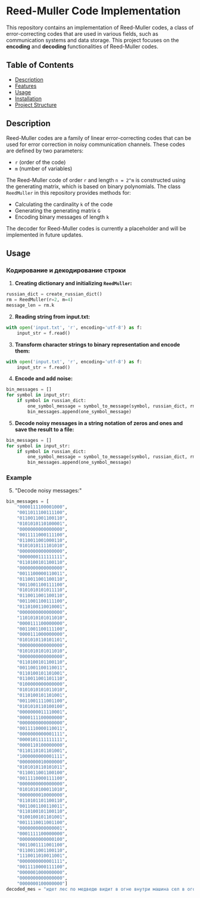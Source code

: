 # Reed-Muller Code Implementation

This repository contains an implementation of Reed-Muller codes, a class of error-correcting codes that are used in various fields, such as communication systems and data storage. This project focuses on the **encoding** and **decoding** functionalities of Reed-Muller codes. 

## Table of Contents

- [Description](#description)
- [Features](#features)
- [Usage](#usage)
- [Installation](#installation)
- [Project Structure](#project-structure)


## Description

Reed-Muller codes are a family of linear error-correcting codes that can be used for error correction in noisy communication channels. These codes are defined by two parameters:
- `r` (order of the code)
- `m` (number of variables)

The Reed-Muller code of order `r` and length `n = 2^m` is constructed using the generating matrix, which is based on binary polynomials. The class `ReedMuller` in this repository provides methods for:
- Calculating the cardinality `k` of the code
- Generating the generating matrix `G`
- Encoding binary messages of length `k`

The decoder for Reed-Muller codes is currently a placeholder and will be implemented in future updates.


## Usage

### Кодирование и декодирование строки

1. **Creating dictionary and initializing `ReedMuller`:**

```python
russian_dict = create_russian_dict()
rm = ReedMuller(r=2, m=4)
message_len = rm.k
```

2. **Reading string from input.txt:**

```python
with open('input.txt', 'r', encoding='utf-8') as f:
    input_str = f.read()
```

3. **Transform character strings to binary representation and encode them:**

```python
with open('input.txt', 'r', encoding='utf-8') as f:
    input_str = f.read()
```

4. **Encode and add noise:**

```python
bin_messages = []
for symbol in input_str:
    if symbol in russian_dict:
        one_symbol_message = symbol_to_message(symbol, russian_dict, rm.k)
        bin_messages.append(one_symbol_message)
```

5. **Decode noisy messages in a string notation of zeros and ones and save the result to a file:**

```python
bin_messages = []
for symbol in input_str:
    if symbol in russian_dict:
        one_symbol_message = symbol_to_message(symbol, russian_dict, rm.k)
        bin_messages.append(one_symbol_message)
```


### Example
5. "Decode noisy messages:"

```python
bin_messages = [
    "0000111100001000",
    "0011011100111100",
    "0110011001100110",
    "0101010110100001",
    "0000000000000000",
    "0011111000111100",
    "0110011001000110",
    "0101010111101010",
    "0000000000000000",
    "0000000111111111",
    "0110100101100110",
    "0000000000000000",
    "0011100000110011",
    "0110011001100110",
    "0011001100111100",
    "0101010101011110",
    "0110011001100110",
    "0011001100111100",
    "0110100110010001",
    "0000000000000000",
    "1101010101011010",
    "0000111100000000",
    "0011001100111100",
    "0000111000000000",
    "0101010110101101",
    "0000000000000000",
    "0101010101011010",
    "0000000000000000",
    "0110100101100110",
    "0011001100110011",
    "0110100101101001",
    "0110011001101110",
    "0100000000000000",
    "0101010101011010",
    "0110100101101001",
    "0011001111001100",
    "0101010110100100",
    "0000000011110001",
    "0000111100000000",
    "0000000000000000",
    "0011110000110011",
    "0000000000001111",
    "0000101111111111",
    "0000110100000000",
    "0110110101101001",
    "1000000000001111",
    "0000000010000000",
    "0101010110101011",
    "0110011001100100",
    "0011110000111100",
    "0000000000000000",
    "0101010100011010",
    "0000000010000000",
    "0110101101100110",
    "0011001100110011",
    "0110100101100110",
    "0100100101101001",
    "0011110011001100",
    "0000000000000001",
    "0001111100000000",
    "0000000000000100",
    "0011001111001100",
    "0110011001100110",
    "1110011010011001",
    "0000000000001111",
    "0011110000111100",
    "0000001000000000",
    "0000000000000000",
    "0000000100000000"]
decoded_mes = "идет лес по медведю видит в огне внутри машина сел в огонь и уехал"
```
